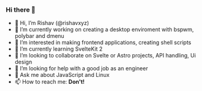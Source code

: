 ### Hi there 👋

- 👋 Hi, I’m Rishav (@rishavxyz)
- 🔭 I’m currently working on creating a desktop enviroment with bspwm, polybar and dmenu
- 👀 I’m interested in making frontend applications, creating shell scripts
- 🌱 I’m currently learning SvelteKit 2
- 👯 I’m looking to collaborate on Svelte or Astro projects, API handling, Ui design
- 🤔 I’m looking for help with a good job as an engineer
- 💬 Ask me about JavaScript and Linux
- 📫 How to reach me: **Don't!**
